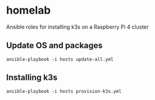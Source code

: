 # homelab

Ansible roles for installing k3s on a Raspberry Pi 4 cluster

## Update OS and packages

```
ansible-playbook -i hosts update-all.yml
```

## Installing k3s

```
ansible-playbook -i hosts provision-k3s.yml
```
